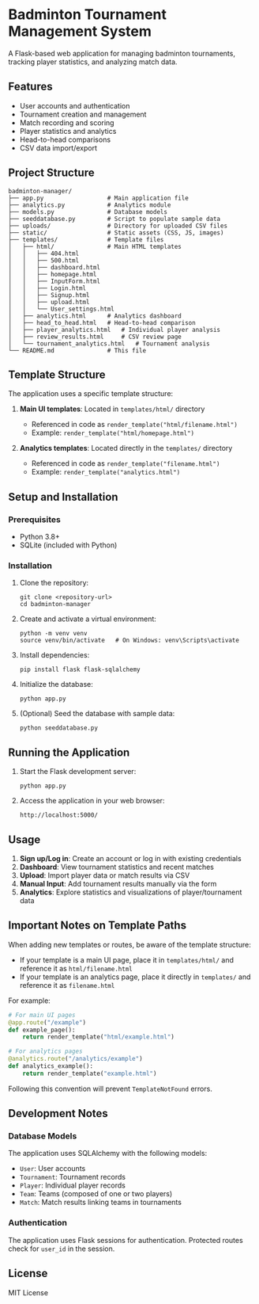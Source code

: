 # Badminton Tournament Management System

A Flask-based web application for managing badminton tournaments, tracking player statistics, and analyzing match data.

## Features

- User accounts and authentication
- Tournament creation and management
- Match recording and scoring
- Player statistics and analytics
- Head-to-head comparisons
- CSV data import/export

## Project Structure

```
badminton-manager/
├── app.py                  # Main application file
├── analytics.py            # Analytics module
├── models.py               # Database models
├── seeddatabase.py         # Script to populate sample data
├── uploads/                # Directory for uploaded CSV files
├── static/                 # Static assets (CSS, JS, images)
├── templates/              # Template files
│   ├── html/               # Main HTML templates
│   │   ├── 404.html
│   │   ├── 500.html
│   │   ├── dashboard.html
│   │   ├── homepage.html
│   │   ├── InputForm.html
│   │   ├── Login.html
│   │   ├── Signup.html
│   │   ├── upload.html
│   │   └── User_settings.html
│   ├── analytics.html      # Analytics dashboard
│   ├── head_to_head.html   # Head-to-head comparison
│   ├── player_analytics.html   # Individual player analysis
│   ├── review_results.html     # CSV review page
│   └── tournament_analytics.html   # Tournament analysis
└── README.md               # This file
```

## Template Structure

The application uses a specific template structure:

1. **Main UI templates**: Located in `templates/html/` directory
   - Referenced in code as `render_template("html/filename.html")`
   - Example: `render_template("html/homepage.html")`

2. **Analytics templates**: Located directly in the `templates/` directory
   - Referenced in code as `render_template("filename.html")`
   - Example: `render_template("analytics.html")`

## Setup and Installation

### Prerequisites

- Python 3.8+
- SQLite (included with Python)

### Installation

1. Clone the repository:
   ```
   git clone <repository-url>
   cd badminton-manager
   ```

2. Create and activate a virtual environment:
   ```
   python -m venv venv
   source venv/bin/activate   # On Windows: venv\Scripts\activate
   ```

3. Install dependencies:
   ```
   pip install flask flask-sqlalchemy
   ```

4. Initialize the database:
   ```
   python app.py
   ```

5. (Optional) Seed the database with sample data:
   ```
   python seeddatabase.py
   ```

## Running the Application

1. Start the Flask development server:
   ```
   python app.py
   ```

2. Access the application in your web browser:
   ```
   http://localhost:5000/
   ```

## Usage

1. **Sign up/Log in**: Create an account or log in with existing credentials
2. **Dashboard**: View tournament statistics and recent matches
3. **Upload**: Import player data or match results via CSV
4. **Manual Input**: Add tournament results manually via the form
5. **Analytics**: Explore statistics and visualizations of player/tournament data

## Important Notes on Template Paths

When adding new templates or routes, be aware of the template structure:

- If your template is a main UI page, place it in `templates/html/` and reference it as `html/filename.html`
- If your template is an analytics page, place it directly in `templates/` and reference it as `filename.html`

For example:
```python
# For main UI pages
@app.route("/example")
def example_page():
    return render_template("html/example.html")

# For analytics pages
@analytics.route("/analytics/example")
def analytics_example():
    return render_template("example.html")
```

Following this convention will prevent `TemplateNotFound` errors.

## Development Notes

### Database Models

The application uses SQLAlchemy with the following models:
- `User`: User accounts
- `Tournament`: Tournament records
- `Player`: Individual player records
- `Team`: Teams (composed of one or two players)
- `Match`: Match results linking teams in tournaments

### Authentication

The application uses Flask sessions for authentication. Protected routes check for `user_id` in the session.

## License

MIT License
